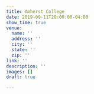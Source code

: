 ```yaml
---
title: Amherst College
date: 2019-09-11T20:00:00-04:00
show_time: true
venue:
  name: ''
  address: ''
  city: ''
  state: ''
  zip: ''
link: ''
description: ''
images: []
draft: true

---
```

